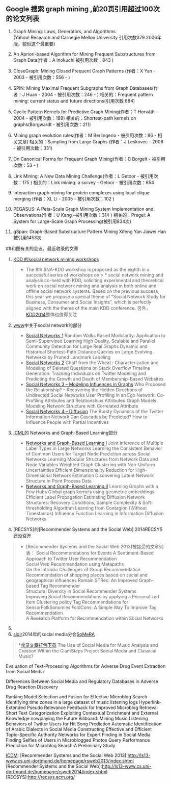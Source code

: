 ﻿## Google 搜索 graph mining ,前20页引用超过100次的论文列表

1. Graph Mining: Laws, Generators, and Algorithms  
(Yahoo! Research and Carnegie Mellon University 引用次数379 2006年版，貌似这个最重要)

2. An Apriori-based Algorithm for Mining Frequent Substructures from Graph Data(作者：A Inokuchi  被引用次数：843 )


3. CloseGraph: Mining Closed Frequent Graph Patterns (作者：X Yan - 2003 - 被引用次数：556 - )


4. SPIN: Mining Maximal Frequent Subgraphs from Graph Databases(作者：J Huan - 2004 - 被引用次数：246 - )
相关的：Frequent pattern mining: current status and future directions(引用次数 884)

5. Cyclic Pattern Kernels for Predictive Graph Mining(作者：T Horváth - 2004 - 被引用次数：189)
相关的：Shortest-path kernels on graphs(Borgwardt - 被引用次数：211)

6. Mining graph evolution rules(作者：M Berlingerio - 被引用次数：86 - 相关文章)
相关的：Sampling from Large Graphs (作者：J Leskovec - 2006 - 被引用次数：331)

7. On Canonical Forms for Frequent Graph Mining(作者：C Borgelt - 被引用次数：53 - )

8. Link Mining: A New Data Mining Challenge(作者：L Getoor - 被引用次数：175 )
相关的：Link mining: a survey - Getoor - 被引用次数：654

9. Interaction graph mining for protein complexes using local clique merging
(作者：XL Li - 2005 - 被引用次数：102 )

10. PEGASUS: A Peta-Scale Graph Mining System Implementation and Observations(作者：U Kang -被引用次数：314 )
相关的：Pregel: A System for Large-Scale Graph Processing(被引用834次)


11. gSpan: Graph-Based Substructure Pattern Mining 
Xifeng Yan Jiawei Han 被引用1453次


##和图有关的会议，最近收录的文章

1. [KDD 的social network mining workshops]
> * The 8th SNA-KDD workshop is proposed as the eighth in a successful series of workshops on > * social network mining and analysis co-held with KDD, soliciting experimental and theoretical work on social network mining and analysis in both online and offline social network systems. Based on the previous success, this year we propose a special theme of “Social Network Study for Business, Consumer and Social Insights”, which is perfectly aligned with the theme of the main KDD conference. 另外，[KDD2014]整体也值得关注

2. [www]中关于social network的部分
> * [Social Networks 1]
Random Walks Based Modularity: Application to Semi-Supervised Learning 
High Quality, Scalable and Parallel Community Detection for Large Real Graphs 
Dynamic and Historical Shortest-Path Distance Queries on Large Evolving Networks by Pruned Landmark Labeling 
> * [Social Networks 2]
Chaff from the Wheat : Characterization and Modeling of Deleted Questions on Stack Overflow
Timeline Generation: Tracking Individuals on Twitter 
Modeling and Predicting the Growth and Death of Membership-Based Websites 
> * [Social Networks 3 – Modeling Influences in Graphs]
Who Proposed the Relationship? – Recovering the Hidden Directions of Undirected Social Networks 
User Profiling in an Ego Network: Co-Profiling Attributes and Relationships
Attributed Graph Models: Modeling Network Structure with Correlated Attribute
> * [Social Networks 4 – Diffusion]
The Bursty Dynamics of the Twitter Information Network
Can Cascades be Predicted?
How to Influence People with Partial Incentives 

3. [ICML]的 Networks and Graph-Based Learning部分
> * [Networks and Graph-Based Learning I]
Joint Inference of Multiple Label Types in Large Networks
Learning the Consistent Behavior of Common Users for Target Node Prediction across Social Networks
Learning Modular Structures from Network Data and Node Variables
Weighted Graph Clustering with Non-Uniform Uncertainties
Efficient Dimensionality Reduction for High-Dimensional Network Estimation
Discovering Latent Network Structure in Point Process Data
> * [Networks and Graph-Based Learning II]
Learning Graphs with a Few Hubs
Global graph kernels using geometric embeddings
Efficient Label Propagation
Estimating Diffusion Network Structures: Recovery Conditions, Sample Complexity & Soft-thresholding Algorithm
Learning from Contagion (Without Timestamps)
Influence Function Learning in Information Diffusion Networks

4. [RECSYS]的[Recommender Systems and the Social Web] 
2014RECSYS还没召开
> * [Recommender Systems and the Social Web 2013]被接受的文章列表：
Social Recommendations for Events
A Sentiment-Based Approach to Twitter User Recommendation	
Social Web Recommendation using Metapaths	
On the Intrinsic Challenges of Group Recommendation
Recommendation of shopping places based on social and geographical influences	Romain 
STRec: An Improved Graph-based Tag Recommender	
Structural Diversity in Social Recommender Systems	
Improving Social Recommendations by applying a Personalized Item Clustering policy
Tag Recommendations for SensorFolkSonomies
FoldCons: A Simple Way To Improve Tag Recommendation	
A Research Platform for Recommendation within Social Networks 



5. [ICDM]:整体感觉这个会议比较乱，主页做得乱七八糟的，2014年的貌似还没有开，打算在深圳开,没有找到对应的paper链接
6. [sigir]2014年的social media分会[SoMeRA]

> *[收录文章打包下载]
The Use of Social Media for Music Analysis and Creation Within the GiantSteps Project
Social Media and Classical Music?

Evaluation of Text-Processing Algorithms for Adverse Drug Event Extraction from Social Media

Differences Between Social Media and Regulatory Databases in Adverse Drug Reaction Discovery

Ranking Model Selection and Fusion for Effective Microblog Search
Identifying time zones in a large dataset of music listening logs
Hyperlink-Extended Pseudo Relevance Feedback for Improved Microblog Retrieval
Short Text Categorization Exploiting Contextual Enrichment and External Knowledge
nowplaying the Future Billboard: Mining Music Listening Behaviors of Twitter Users for Hit Song Prediction
Automatic Identification of Arabic Dialects in Social Media
Constructing Effective and Efficient Topic-Specific Authority Networks for Expert Finding in Social Media
Finding Selfies of Users in Microblogged Photos
Query Performance Prediction for Microblog Search:A Preliminary Study


[收录文章打包下载]:http://www.cp.jku.at/conferences/SoMeRA2014/preproceedings/somera_preproceedings.zip


[SoMeRA]:http://www.cp.jku.at/conferences/SoMeRA2014/


[sigir]:http://sigir.org/sigir2014/finalworkshops.php#SoMeRA


[ICDM]:
[Recommender Systems and the Social Web 2013]:http://ls13-www.cs.uni-dortmund.de/homepage/rsweb2013/index.shtml
[Recommender Systems and the Social Web]:http://ls13-www.cs.uni-dortmund.de/homepage/rsweb2014/index.shtml
[RECSYS]:http://recsys.acm.org/

[ICML]:http://icml.cc/2014/
[KDD 的social network mining workshops]:http://research.larc.smu.edu.sg/pa/snakdd2014/SNA-KDD2014.htm
[KDD2014]:http://www.kdd.org/kdd2014/program.html
[www]:http://www2014.kr/paper/proceedings/

[Social Networks 1]:http://www2014.kr/paper/proceedings/#8
[Social Networks 2]:http://www2014.kr/paper/proceedings/#20
[Social Networks 3 – Modeling Influences in Graphs]:http://www2014.kr/paper/proceedings/#25
[Social Networks 4 – Diffusion]:http://www2014.kr/paper/proceedings/#28
[Networks and Graph-Based Learning I]:http://icml.cc/2014/index/article/12.htm#sun1030
[Networks and Graph-Based Learning II]:http://icml.cc/2014/index/article/12.htm#tue1620


